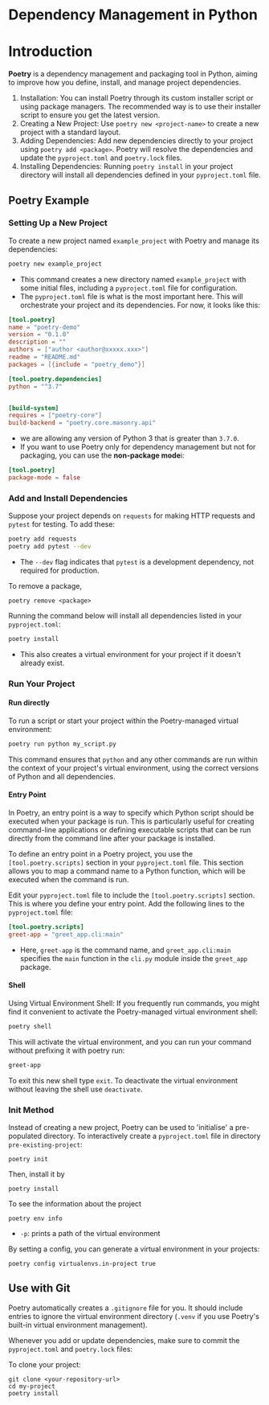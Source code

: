 # Dependency Management in Python


# Introduction

**Poetry** is a dependency management and packaging tool in Python, aiming to improve how you define, install, and manage project dependencies.
1. Installation: You can install Poetry through its custom installer script or using package managers. The recommended way is to use their installer script to ensure you get the latest version.
2. Creating a New Project: Use `poetry new <project-name>` to create a new project with a standard layout.
3. Adding Dependencies: Add new dependencies directly to your project using `poetry add <package>`. Poetry will resolve the dependencies and update the `pyproject.toml` and `poetry.lock` files.
4. Installing Dependencies: Running `poetry install` in your project directory will install all dependencies defined in your `pyproject.toml` file.

## Poetry Example

### Setting Up a New Project

To create a new project named `example_project` with Poetry and manage its dependencies:
```bash
poetry new example_project
```
- This command creates a new directory named `example_project` with some initial files, including a `pyproject.toml` file for configuration. 
- The `pyproject.toml` file is what is the most important here. This will orchestrate your project and its dependencies. For now, it looks like this:

```toml
[tool.poetry]
name = "poetry-demo"
version = "0.1.0"
description = ""
authors = ["author <author@xxxxx.xxx>"]
readme = "README.md"
packages = [{include = "poetry_demo"}]

[tool.poetry.dependencies]
python = "^3.7"


[build-system]
requires = ["poetry-core"]
build-backend = "poetry.core.masonry.api"
```
- we are allowing any version of Python 3 that is greater than `3.7.0`.
- If you want to use Poetry only for dependency management but not for packaging, you can use the **non-package mode**i:

```toml
[tool.poetry]
package-mode = false
```
### Add and Install Dependencies
Suppose your project depends on `requests` for making HTTP requests and `pytest` for testing. To add these:
```bash
poetry add requests
poetry add pytest --dev
```
- The `--dev` flag indicates that `pytest` is a development dependency, not required for production.

To remove a package, 
```
poetry remove <package>
```

Running the command below will install all dependencies listed in your `pyproject.toml`:
```bash
poetry install
```
- This also creates a virtual environment for your project if it doesn't already exist.

### Run Your Project

#### Run directly
To run a script or start your project within the Poetry-managed virtual environment:
```bash
poetry run python my_script.py
```
This command ensures that `python` and any other commands are run within the context of your project's virtual environment, using the correct versions of Python and all dependencies.

#### Entry Point

In Poetry, an entry point is a way to specify which Python script should be executed when your package is run. This is particularly useful for creating command-line applications or defining executable scripts that can be run directly from the command line after your package is installed.

To define an entry point in a Poetry project, you use the `[tool.poetry.scripts]` section in your `pyproject.toml` file. This section allows you to map a command name to a Python function, which will be executed when the command is run.

Edit your `pyproject.toml` file to include the `[tool.poetry.scripts]` section. This is where you define your entry point. Add the following lines to the `pyproject.toml` file:

```toml
[tool.poetry.scripts]
greet-app = "greet_app.cli:main"
```
- Here, `greet-app` is the command name, and `greet_app.cli:main` specifies the `main` function in the `cli.py` module inside the `greet_app` package.

#### Shell

Using Virtual Environment Shell: If you frequently run commands, you might find it convenient to activate the Poetry-managed virtual environment shell:
```sh
poetry shell
```
This will activate the virtual environment, and you can run your command without prefixing it with poetry run:
```sh
greet-app 
```
To exit this new shell type `exit`. To deactivate the virtual environment without leaving the shell use `deactivate`.

### Init Method

Instead of creating a new project, Poetry can be used to 'initialise' a pre-populated directory. To interactively create a `pyproject.toml` file in directory `pre-existing-project`:
```
poetry init
```

Then, install it by
```
poetry install
```

To see the information about the project
```
poetry env info
```
- `-p`: prints a path of the virtual environment

By setting a config, you can generate a virtual environment in your projects:

```
poetry config virtualenvs.in-project true
```
   
## Use with Git
Poetry automatically creates a `.gitignore` file for you. It should include entries to ignore the virtual environment directory (`.venv` if you use Poetry's built-in virtual environment management).

Whenever you add or update dependencies, make sure to commit the `pyproject.toml` and `poetry.lock` files:

To clone your project:
```
git clone <your-repository-url>
cd my-project
poetry install
```

